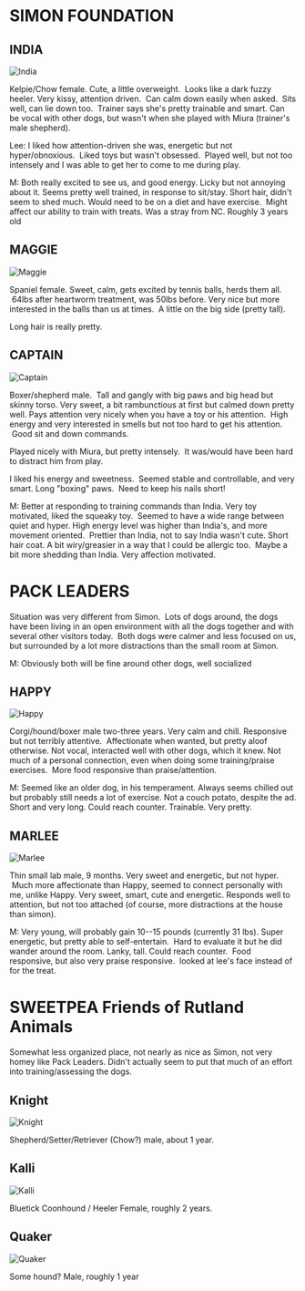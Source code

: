 SIMON FOUNDATION
================

INDIA
-----
![India](India.jpg)

Kelpie/Chow female. Cute, a little overweight.  Looks like a dark fuzzy heeler. Very kissy, attention driven.  Can calm down easily when asked.  Sits well, can lie down too.  Trainer says she's pretty trainable and smart. Can be vocal with other dogs, but wasn't when she played with Miura (trainer's male shepherd).

Lee: I liked how attention-driven she was, energetic but not hyper/obnoxious.  Liked toys but wasn't obsessed.  Played well, but not too intensely and I was able to get her to come to me during play.

M: Both really excited to see us, and good energy. Licky but not annoying about it. Seems pretty well trained, in response to sit/stay. Short hair, didn't seem to shed much. Would need to be on a diet and have exercise.  Might affect our ability to train with treats. Was a stray from NC. Roughly 3 years old


MAGGIE
------
![Maggie](Maggie.jpg)

Spaniel female. Sweet, calm, gets excited by tennis balls, herds them all.  64lbs after heartworm treatment, was 50lbs before. Very nice but more interested in the balls than us at times.  A little on the big side (pretty tall).

Long hair is really pretty.


CAPTAIN
-------
![Captain](Captain.jpg)

Boxer/shepherd male.  Tall and gangly with big paws and big head but skinny torso. Very sweet, a bit rambunctious at first but calmed down pretty well. Pays attention very nicely when you have a toy or his attention.  High energy and very interested in smells but not too hard to get his attention.  Good sit and down commands.

Played nicely with Miura, but pretty intensely.  It was/would have been hard to distract him from play.

I liked his energy and sweetness.  Seemed stable and controllable, and very smart. Long "boxing" paws.  Need to keep his nails short!

M: Better at responding to training commands than India. Very toy motivated, liked the squeaky toy.  Seemed to have a wide range between quiet and hyper. High energy level was higher than India's, and more movement oriented.  Prettier than India, not to say India wasn't cute. Short hair coat. A bit wiry/greasier in a way that I could be allergic too.  Maybe a bit more shedding than India. Very affection motivated.

PACK LEADERS
============
Situation was very different from Simon.  Lots of dogs around, the dogs have been living in an open environment with all the dogs together and with several other visitors today.  Both dogs were calmer and less focused on us, but surrounded by a lot more distractions than the small room at Simon.

M: Obviously both will be fine around other dogs, well socialized

HAPPY
-----
![Happy](Happy.jpg)

Corgi/hound/boxer male two-three years. Very calm and chill. Responsive but not terribly attentive.  Affectionate when wanted, but pretty aloof otherwise. Not vocal, interacted well with other dogs, which it knew. Not much of a personal connection, even when doing some training/praise exercises.  More food responsive than praise/attention.

M: Seemed like an older dog, in his temperament. Always seems chilled out but probably still needs a lot of exercise. Not a couch potato, despite the ad. Short and very long. Could reach counter. Trainable. Very pretty.

MARLEE
------
![Marlee](Marley.jpg)

Thin small lab male, 9 months. Very sweet and energetic, but not hyper.  Much more affectionate than Happy, seemed to connect personally with me, unlike Happy. Very sweet, smart, cute and energetic. Responds well to attention, but not too attached (of course, more distractions at the house than simon).

M: Very young, will probably gain 10--15 pounds (currently 31 lbs). Super energetic, but pretty able to self-entertain.  Hard to evaluate it but he did wander around the room. Lanky, tall. Could reach counter.  Food responsive, but also very praise responsive.  looked at lee's face instead of for the treat.


SWEETPEA Friends of Rutland Animals
===================================
Somewhat less organized place, not nearly as nice as Simon, not very homey like Pack Leaders.  Didn't actually seem to put that much of an effort into training/assessing the dogs.

Knight
------
![Knight](Knight.jpg)

Shepherd/Setter/Retriever (Chow?) male, about 1 year.


Kalli
-----
![Kalli](Kalli.jpg)

Bluetick Coonhound / Heeler Female, roughly 2 years.

Quaker
-------
![Quaker](Quaker.jpg)

Some hound? Male, roughly 1 year

